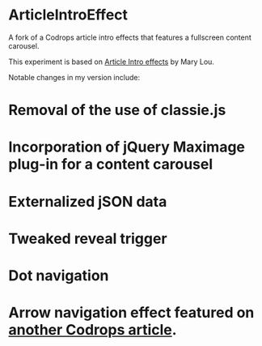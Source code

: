 ArticleIntroEffect
==================

A fork of a Codrops article intro effects that features a fullscreen content carousel.

This experiment is based on [Article Intro effects](http://tympanus.net/codrops/2014/05/22/inspiration-for-article-intro-effects/) by Mary Lou.

Notable changes in my version include:
 # Removal of the use of classie.js
 # Incorporation of jQuery Maximage plug-in for a content carousel
 # Externalized jSON data
 # Tweaked reveal trigger
 # Dot navigation
 # Arrow navigation effect featured on [another Codrops article](http://tympanus.net/codrops/2014/05/28/arrow-navigation-styles/).



